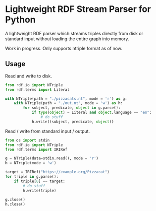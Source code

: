 # Lightweight RDF Stream Parser for Python

A lightweight RDF parser which streams triples directly from disk or standard
input without loading the entire graph into memory.


Work in progress. Only supports ntriple format as of now.

## Usage

Read and write to disk.

```python
from rdf.io import NTriple
from rdf.terms import Literal

with NTriple(path = "./pizzacats.nt", mode = 'r') as g:
    with NTriple(path = "./out.nt", mode = 'w') as h:
        for subject, predicate, object in g.parse():
            if type(object) = Literal and object.language == "en":
                # do stuff
            h.write((subject, predicate, object))
```

Read / write from standard input / output.

```python
from os import stdin
from rdf.io import NTriple
from rdf.terms import IRIRef

g = NTriple(data=stdin.read(), mode = 'r')
h = NTriple(mode = 'w')

target = IRIRef("https://example.org/Pizzacat")
for triple in g.parse():
    if triple[0] == target:
        # do stuff
        h.write(triple)
        
g.close()
h.close()
```
